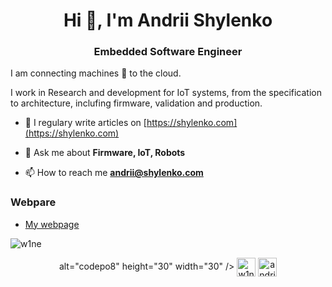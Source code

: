 <h1 align="center">Hi 👋, I'm Andrii Shylenko</h1>
<h3 align="center">Embedded Software Engineer</h3>
I am connecting machines 💙 to the cloud. 

<p> I work in Research and development for IoT systems, from the specification to architecture, inclufing firmware, validation and production. </p>

- 📝 I regulary write articles on [https://shylenko.com](https://shylenko.com)

- 💬 Ask me about **Firmware, IoT, Robots**

- 📫 How to reach me **andrii@shylenko.com**

### Webpare
<!-- BLOG-POST-LIST:START -->
- [My webpage](https://shylenko.com)
<!-- BLOG-POST-LIST:END -->

<p><img align="center" src="https://github-readme-stats.vercel.app/api/top-langs/?username=w1ne&layout=compact&hide=html" alt="w1ne" /></p>

<p align="center">
alt="codepo8" height="30" width="30" /></a>
<a href="https://twitter.com/AndriiShylenko" target="blank"><img align="center" src="https://cdn.jsdelivr.net/npm/simple-icons@3.0.1/icons/twitter.svg" alt="w1ne" height="30" width="30" /></a>
<a href="https://linkedin.com/in/andriishylenko" target="blank"><img align="center" src="https://cdn.jsdelivr.net/npm/simple-icons@3.0.1/icons/linkedin.svg" alt="andriishylenko" height="30" width="30" /></a>

</p>
